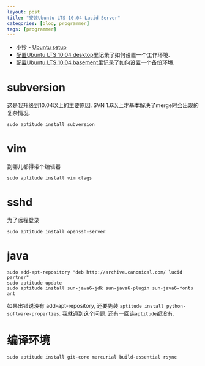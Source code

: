 ```yaml
---
layout: post
title: "安装Ubuntu LTS 10.04 Lucid Server"
categories: [blog, programmer]
tags: [programmer]
---
```


 * 小抄 - [Ubuntu setup](/knowledge/entry/ubuntu.html)
 * [配置Ubuntu LTS 10.04 desktop](./ubuntu-desktop.html)里记录了如何设置一个工作环境.
 * [配置Ubuntu LTS 10.04 basement](./ubuntu-basement.html)里记录了如何设置一个备份环境.

subversion
==============
这是我升级到10.04以上的主要原因. SVN 1.6以上才基本解决了merge时会出现的复杂情况. 

    sudo aptitude install subversion

vim
==========================================
到哪儿都得带个编辑器

    sudo aptitude install vim ctags

sshd
==========================================
为了远程登录

    sudo aptitude install openssh-server

java
=======

    sudo add-apt-repository "deb http://archive.canonical.com/ lucid partner"
    sudo aptitude update
    sudo aptitude install sun-java6-jdk sun-java6-plugin sun-java6-fonts ant

如果出错说没有 add-apt-repository, 还要先装 `aptitude install python-software-properties`. 我就遇到这个问题. 还有一回连`aptitude`都没有. 

编译环境
==========

    sudo aptitude install git-core mercurial build-essential rsync


